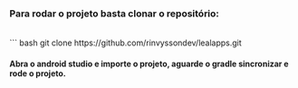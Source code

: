 <h3>Para rodar o projeto basta clonar o repositório:</h3>
<br>
``` bash git clone https://github.com/rinvyssondev/lealapps.git
</br>
<h4>
    Abra o android studio e importe o projeto, aguarde o gradle sincronizar e rode o projeto.
</h4>
